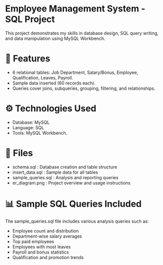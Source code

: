 # Employee Management System - SQL Project
This project demonstrates my skills in database design, SQL query writing, and data manipulation using MySQL Workbench.

# 📌 Features
* 6 relational tables: Job Department, Salary/Bonus, Employee,      Qualification, Leaves, Payroll. 
* Sample data inserted (60 records each). 
* Queries cover joins, subqueries, grouping, filtering, and relationships.

# ⚙️ Technologies Used
* Database: MySQL
* Language: SQL
* Tools: MySQL Workbench.

# 📂 Files

* schema.sql : Database creation and table structure
* insert_data.sql : Sample data for all tables
*  sample_queries.sql  : Analysis and reporting queries
*  er_diagram.png  : Project overview and usage instructions


# 📊 Sample SQL Queries Included

The sample_queries.sql file includes various analysis queries such as:
* Employee count and distribution
* Department-wise salary averages
* Top paid employees
* Employees with most leaves
* Payroll and bonus statistics
* Qualification and promotion trends






  
  
